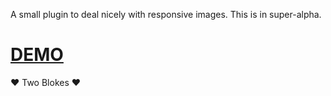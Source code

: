 A small plugin to deal nicely with responsive images. This is in super-alpha.

# [DEMO](http://dev.twoblok.es/data-img/)

&hearts; Two Blokes &hearts;